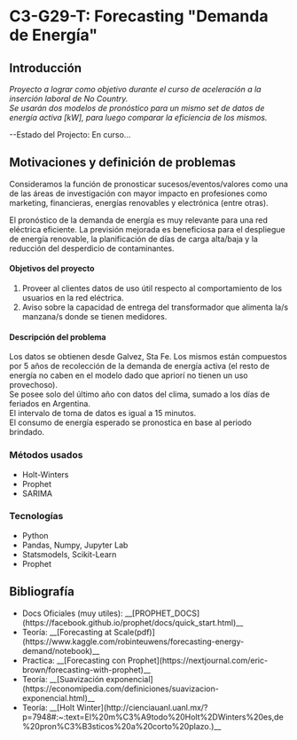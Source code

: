 # C3-G29-T: Forecasting "Demanda de Energía"
## Introducción
<i>
  Proyecto a lograr como objetivo durante el curso de aceleración a la inserción laboral de No Country.<br>
  Se usarán dos modelos de pronóstico para un mismo set de datos de energía activa [kW], para luego comparar la eficiencia de los mismos.
</i>

--Estado del Projecto: En curso...<br>

## Motivaciones y definición de problemas
Consideramos la función de pronosticar sucesos/eventos/valores como una de las áreas de investigación con mayor impacto en profesiones como marketing, financieras, energías renovables y electrónica (entre otras).
 
El pronóstico de la demanda de energía es muy relevante para una red eléctrica eficiente. La previsión mejorada es beneficiosa para el despliegue de energía renovable, la planificación de días de carga alta/baja y la reducción del desperdicio de contaminantes.

#### Objetivos del proyecto
<ol>
  <li>Proveer al clientes datos de uso útil respecto al comportamiento de los usuarios en la red eléctrica.</li>
  <li>Aviso sobre la capacidad de entrega del transformador que alimenta la/s manzana/s donde se tienen medidores.</li>
</ol>

#### Descripción del problema
Los datos se obtienen desde Galvez, Sta Fe. Los mismos están compuestos por 5 años de recolección de la demanda de energía activa (el resto de energía no caben en el modelo dado que apriorí no tienen un uso provechoso). <br>
Se posee solo del último año con datos del clima, sumado a los días de feriados en Argentina.<br>
El intervalo de toma de datos es igual a 15 minutos.<br>
El consumo de energía esperado se pronostica en base al periodo brindado.

### Métodos usados
<ul>
  <li>Holt-Winters</li>
  <li>Prophet</li>
  <li>SARIMA</li>
</ul>

### Tecnologías
<ul>
  <li>Python</li>
  <li>Pandas, Numpy, Jupyter Lab</li>
  <li>Statsmodels, Scikit-Learn</li>
  <li>Prophet</li>
</ul>

## Bibliografía
<ul>
  <li> Docs Oficiales (muy utiles): __[PROPHET_DOCS](https://facebook.github.io/prophet/docs/quick_start.html)__ </li>
  <li>Teoría: __[Forecasting at Scale(pdf)](https://www.kaggle.com/robinteuwens/forecasting-energy-demand/notebook)__</li>
  <li>Practica: __[Forecasting con Prophet](https://nextjournal.com/eric-brown/forecasting-with-prophet)__</li>
  <li>Teoría: __[Suavización exponencial](https://economipedia.com/definiciones/suavizacion-exponencial.html)__</li>
  <li>Teoría: __[Holt Winter](http://cienciauanl.uanl.mx/?p=7948#:~:text=El%20m%C3%A9todo%20Holt%2DWinters%20es,de%20pron%C3%B3sticos%20a%20corto%20plazo.)__</li>  
</ul> 
